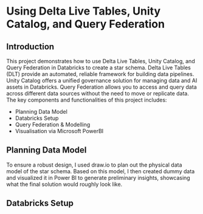 # Using Delta Live Tables, Unity Catalog, and Query Federation

## Introduction
This project demonstrates how to use Delta Live Tables, Unity Catalog, and Query Federation in Databricks to create a star schema.
Delta Live Tables (DLT) provide an automated, reliable framework for building data pipelines.
Unity Catalog offers a unified governance solution for managing data and AI assets in Databricks.
Query Federation allows you to access and query data across different data sources without the need to move or replicate data.
The key components and functionalities of this project includes:
- Planning Data Model
- Databricks Setup
- Query Federation & Modelling
- Visualisation via Microsoft PowerBI

## Planning Data Model
To ensure a robust design, I used draw.io to plan out the physical data model of the star schema. Based on this model, I then created dummy data and visualized it in Power BI to generate preliminary insights, showcasing what the final solution would roughly look like.

## Databricks Setup





